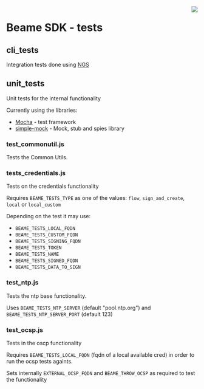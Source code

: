<img align="right" src="../img/beame.png">

# Beame SDK - tests

## cli_tests
Integration tests done using [NGS](https://github.com/ngs-lang/ngs)

## unit_tests
Unit tests for the internal functionality

Currently using the libraries:
-   [Mocha](https://mochajs.org/) - test framework
-   [simple-mock](https://github.com/jupiter/simple-mock) - Mock, stub and spies library

### test_commonutil.js
Tests the Common Utils.

### tests_credentials.js
Tests on the credentials functionality

Requires `BEAME_TESTS_TYPE` as one of the values: `flow`, `sign_and_create`, `local` or `local_custom`

Depending on the test it may use:
* `BEAME_TESTS_LOCAL_FQDN`
* `BEAME_TESTS_CUSTOM_FQDN`
* `BEAME_TESTS_SIGNING_FQDN`
* `BEAME_TESTS_TOKEN`
* `BEAME_TESTS_NAME`
* `BEAME_TESTS_SIGNED_FQDN`
* `BEAME_TESTS_DATA_TO_SIGN`

### test_ntp.js
Tests the ntp base functionality.

Uses `BEAME_TESTS_NTP_SERVER` (default "pool.ntp.org") and `BEAME_TESTS_NTP_SERVER_PORT` (default 123)

### test_ocsp.js
Tests in the oscp functionality

Requires `BEAME_TESTS_LOCAL_FQDN` (fqdn of a local available cred) in order to run the ocsp tests againts.

Sets internally `EXTERNAL_OCSP_FQDN` and `BEAME_THROW_OCSP` as required to test the functionality
